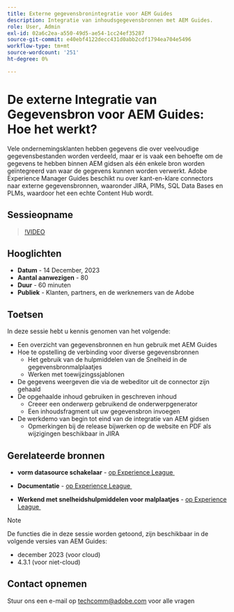 ```yaml
---
title: Externe gegevensbronintegratie voor AEM Guides
description: Integratie van inhoudsgegevensbronnen met AEM Guides.
role: User, Admin
exl-id: 02a6c2ea-a550-49d5-ae54-1cc24ef35287
source-git-commit: e40ebf4122decc431d0abb2cdf1794ea704e5496
workflow-type: tm+mt
source-wordcount: '251'
ht-degree: 0%

---
```


# De externe Integratie van Gegevensbron voor AEM Guides: Hoe het werkt?

Vele ondernemingsklanten hebben gegevens die over veelvoudige gegevensbestanden worden verdeeld, maar er is vaak een behoefte om de gegevens te hebben binnen AEM gidsen als één enkele bron worden geïntegreerd van waar de gegevens kunnen worden verwerkt.
Adobe Experience Manager Guides beschikt nu over kant-en-klare connectors naar externe gegevensbronnen, waaronder JIRA, PIMs, SQL Data Bases en PLMs, waardoor het een echte Content Hub wordt.


## Sessieopname

>[!VIDEO](https://video.tv.adobe.com/v/3426542/datasources-aem-guides)

## Hooglichten

- **Datum** - 14 December, 2023
- **Aantal aanwezigen** - 80
- **Duur** - 60 minuten
- **Publiek** - Klanten, partners, en de werknemers van de Adobe

## Toetsen

In deze sessie hebt u kennis genomen van het volgende:
- Een overzicht van gegevensbronnen en hun gebruik met AEM Guides
- Hoe te opstelling de verbinding voor diverse gegevensbronnen
   - Het gebruik van de hulpmiddelen van de Snelheid in de gegevensbronmalplaatjes
   - Werken met toewijzingssjablonen
- De gegevens weergeven die via de webeditor uit de connector zijn gehaald
- De opgehaalde inhoud gebruiken in geschreven inhoud
   - Creeer een onderwerp gebruikend de onderwerpgenerator
   - Een inhoudsfragment uit uw gegevensbron invoegen
- De werkdemo van begin tot eind van de integratie van AEM gidsen
   - Opmerkingen bij de release bijwerken op de website en PDF als wijzigingen beschikbaar in JIRA


## Gerelateerde bronnen

- **vorm datasource schakelaar** - [&#x200B; op Experience League &#x200B;](https://experienceleague.adobe.com/docs/experience-manager-guides/using/install-guide/cs-ig/web-editor-configs-cs/conf-data-source-connector-tools.html?lang=nl-NL)

- **Documentatie** - [&#x200B; op Experience League &#x200B;](https://experienceleague.adobe.com/docs/experience-manager-guides/using/user-guide/author-content/create-preview-topics/author-content-aem-guides/work-with-web-editor/web-editor-content-snippet.html?lang=nl-NL)

- **Werkend met snelheidshulpmiddelen voor malplaatjes** - [&#x200B; op Experience League &#x200B;](https://experienceleague.adobe.com/docs/experience-manager-guides/using/user-guide/author-content/create-preview-topics/author-content-aem-guides/work-with-web-editor/web-editor-content-snippet.html?lang=nl-NL#use-velocity-tools)



>[!NOTE]
>
> De functies die in deze sessie worden getoond, zijn beschikbaar in de volgende versies van AEM Guides:
> - december 2023 (voor cloud)
> - 4.3.1 (voor niet-cloud)



## Contact opnemen

Stuur ons een e-mail op <techcomm@adobe.com> voor alle vragen
